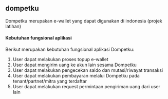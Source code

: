 ## dompetku

Dompetku merupakan e-wallet yang dapat digunakan di indonesia (projek latihan)

#### Kebutuhan fungsional aplikasi

Berikut merupakan kebutuhan fungsional aplikasi Dompetku:
1. User dapat melakukan proses topup e-wallet
2. User dapat mengirim uang ke akun lain sesama Dompetku
3. User dapat melakukan pengecekan saldo dan mutasi/riwayat transaksi
4. User dapat melakukan pembayaran melalui Dompetku pada tenant/partnet/mitra yang terdaftar
5. User dapat melakukan request permintaan pengiriman uang dari user lain
